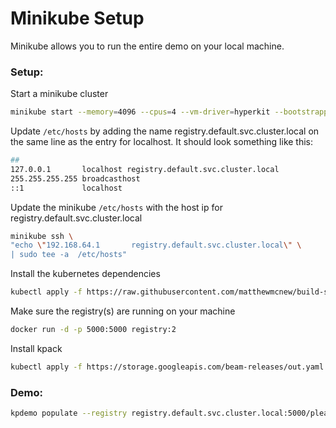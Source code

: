 # Minikube Setup

Minikube allows you to run the entire demo on your local machine.

### Setup:

Start a minikube cluster
```bash
minikube start --memory=4096 --cpus=4 --vm-driver=hyperkit --bootstrapper=kubeadm --insecure-registry "registry.default.svc.cluster.local:5000"
```

Update `/etc/hosts` by adding the name registry.default.svc.cluster.local on the same line as the entry for localhost. It should look something like this:
```bash
##
127.0.0.1       localhost registry.default.svc.cluster.local
255.255.255.255 broadcasthost
::1             localhost
```

Update the minikube `/etc/hosts` with the host ip for registry.default.svc.cluster.local
 ```bash
minikube ssh \
"echo \"192.168.64.1       registry.default.svc.cluster.local\" \
| sudo tee -a  /etc/hosts"
```

Install the kubernetes dependencies

```bash
kubectl apply -f https://raw.githubusercontent.com/matthewmcnew/build-service-visualization/master/setup/minikube/service.yaml
```

Make sure the registry(s) are running on your machine
```bash
docker run -d -p 5000:5000 registry:2
```

Install kpack
```bash
kubectl apply -f https://storage.googleapis.com/beam-releases/out.yaml
```

### Demo:

```bash
kpdemo populate --registry registry.default.svc.cluster.local:5000/please --count 15
```
